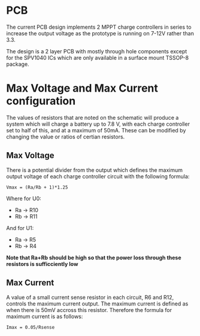 # PCB
The current PCB design implements 2 MPPT charge controllers in series to increase the output voltage as the prototype is running on 7-12V rather than 3.3.

The design is a 2 layer PCB with mostly through hole components except for the SPV1040 ICs which are only available in a surface mount TSSOP-8 package.

# Max Voltage and Max Current configuration
The values of resistors that are noted on the schematic will produce a system which will charge a battery up to 7.8 V, with each charge controller set to half of this, and at a maximum of 50mA. These can be modified by changing the value or ratios of certian resistors.
## Max Voltage
There is a potential divider from the output which defines the maximum output voltage of each charge controller circuit with the following formula:

`Vmax = (Ra/Rb + 1)*1.25`

Where for U0:
* Ra -> R10
* Rb -> R11
    
And for U1:
* Ra -> R5
* Rb -> R4

**Note that Ra+Rb should be high so that the power loss through these resistors is sufficciently low**

## Max Current
A value of a small current sense resistor in each circuit, R6 and R12, controls the maximum current output. The maximum current is defined as when there is 50mV accross this resistor. Therefore the formula for maximum current is as follows:
 
 `Imax = 0.05/Rsense`
